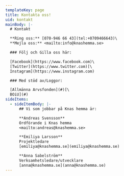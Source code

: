```yaml
---
templateKey: page
title: Kontakta oss!
uid: kontakt
mainBody: |-
  # Kontakt

  **Ring oss:** [070-946 66 43](tel:+0709466643)\
  **Mejla oss:** <mailto:info@knashemma.se>

  ### Följ och Gilla oss här:

  [Facebook](https://www.facebook.com)\
  [Twitter](https://www.twitter.com)[\
  Instagram](https://www.instagram.com)

  ### Med stöd av/Loggor:

  [Allmänna Arvsfonden](#)[\
  BOiU](#)
sideItems:
  - sideItemBody: |-
      ## Vi som jobbar på Knas hemma är:

      **Andreas Svensson**
      Ordförande i Knas hemma
      <mailto:andreas@knashemma.se>

      **Emiliya Larsson**
      Projektledare
      [emiliya@knashemma.se](emiliya@knashemma.se)

      **Anna Sabelström**
      Verksamhetsledare/utvecklare
      [anna@knashemma.se](anna@knashemma.se)
---
```


